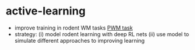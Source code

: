 # active-learning
- improve training in rodent WM tasks [PWM task](https://www.nature.com/articles/nature25510)
- strategy: 
(i) model rodent learning with deep RL nets
(ii) use model to simulate different approaches to improving learning
